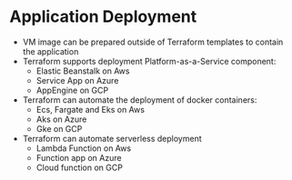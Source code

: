 # Application Deployment

* VM image can be prepared outside of Terraform templates to contain the application
* Terraform supports deployment Platform-as-a-Service component:
  * Elastic Beanstalk on Aws
  * Service App on Azure
  * AppEngine on GCP
* Terraform can automate the deployment of docker containers:
  * Ecs, Fargate and Eks on Aws
  * Aks on Azure
  * Gke on GCP
* Terraform can automate serverless deployment
  * Lambda Function on Aws
  * Function app on Azure
  * Cloud function on GCP



